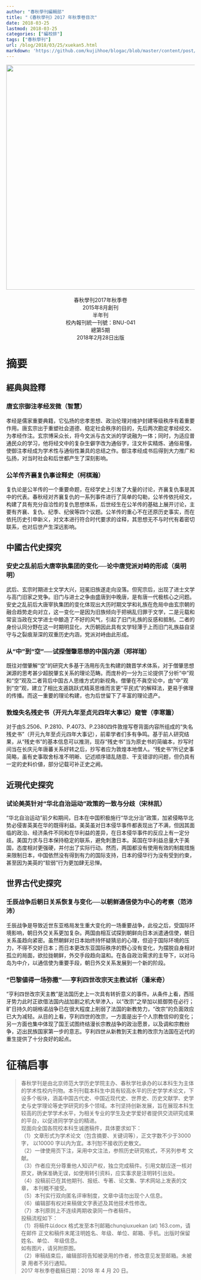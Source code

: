 ```yaml
---
author: "春秋學刊編輯部"
title: "《春秋學刊》2017 年秋季卷目次"
date: 2018-03-25
lastmod: 2018-03-25
categories: ["編校排"]
tags: ["春秋學刊"]
url: /blog/2018/03/25/xuekan5.html
markdown: 'https://github.com/kujihhoe/blogac/blob/master/content/post/2018-03-25-xuekan5.md'
---
```

<!--more-->

<img src="https://www.superbed.cn/pic/5be2e8ac9dc6d6b928f1a2c6" width="600"/>
<br>
<br>
<center><v>春秋學刊</v>2017年秋季卷</center>
<center>2015年8月創刊</center>
<center>半年刊</center>
<center>校內報刊統一刊號：BNU-041</center>
<center>總第5期</center>
<center>2018年2月28日出版</center>

# 摘要

## 經典與詮釋

### 唐玄宗御注<v>孝经</v>发微（智慧）

<v>孝经</v>是儒家重要典籍，它弘扬的忠孝思想、政治伦理对维护封建等级秩序有着重要作用。唐玄宗出于重塑社会道德、稳定社会秩序的目的，先后两次勘定<v>孝经</v>经文、为<v>孝经</v>作注。玄宗博采众长，将今文派与古文派的学说融为一体；同时，为适应普通民众的学习，他将经文中的复杂生僻字改为通俗字，注文朴实精炼、通俗易懂，使<v>御注孝经</v>成为学术性与通俗性兼具的总结之作。<v>御注孝经</v>成书后得到大力推广和弘扬，对当时社会和后世都产生了深刻影响。

### <v>公羊传</v>齐襄复仇事诠释史（柯棋瀚）

复仇论是<v>公羊传</v>的一个重要命题，在经学史上引发了大量的讨论，齐襄复仇事是其中的代表。<v>春秋</v>经对齐襄复仇的一系列事件进行了简单的勾勒，<v>公羊传</v>依托经文，构建了具有充分自洽性的复仇思想体系，后世经生在<v>公羊传</v>的基础上展开讨论，主要有齐襄、复仇、纪季、纪侯等四个议题。<v>公羊传</v>的重心不在还原历史事实，而在依托历史引申新义，对文本进行符合时代要求的诠释，其思想无不与时代有着密切联系，也对后世产生深远影响。

## 中國古代史探究

### 安史之乱前后大唐宰执集团的变化──论中唐党派对峙的形成（吳明明）

武后、玄宗时期进士文学大兴，冠冕旧族遂走向没落。但宪宗后，出现了进士文学与高门旧家之党争。旧门与进士之争由盛唐到中晚唐，是有唐一代极核心之问题。安史之乱前后大唐宰执集团的变化体现出大历时期文学和礼族在危局中由玄宗朝的融合趋势走向对立，这一变化一是因为旧族倾向于把祸乱归罪于文学，二是元载和常衮当政在文学进士中酿造了不好的风气，引起了旧门礼族的反感和抵制。二者的身份认同分野在这一时期明显化，大历朝因此具有文学轻薄于上而旧门礼族益自坚守与之裂痕渐深的双重历史内涵，党派对峙由此形成。

### 从“中”到“空”──试探僧肇思想的中国内源（郑祥瑞）

既往对僧肇解“空”的研究大多基于汤用彤先生构建的魏晋学术体系，对于僧肇思想渊源的思考甚少超脱肇玄关系的理论范畴。而庞朴的一分为三论提供了分析“中”观和“空”观及二者背后中国古人思维方式的新视角。僧肇在<v>不眞空论</v>中，由“中”观到“空”观，建立了相比支遁跳跃式精英思维而言更“平民式”的解释法，更易于佛理的传播。而这一重要的理论构建，也为后世留下了丰富的理论遗产。

### 敦煌失名残史书（开元九年至贞元四年大事记）窥管（李寒簫）

对于由S.2506、P.2810、P.4073、P.2380四件敦煌写卷背面内容所组成的“失名残史书”（开元九年至贞元四年大事记），前辈学者们多有争鸣。基于前人研究结果，从“残史书”的基本信息可以推测，现存“残史书”当为原史书的简编本，抄写时间当在长庆元年唐蕃关系好转之后，抄写者应为敦煌本地僧人。“残史书”所记史事简略，虽有史事取舍标准不明晰、记述顺序错乱随意、干支错谬的问题，但仍具有一定的史料价値，部分记载可补正史之阙。

## 近現代史探究

### 试论美英针对“华北自治运动”政策的一致与分歧（宋林凯）

“华北自治运动”前夕和期间，日本在中国积极施行“华北分治”政策，加紧侵略华北势必侵害英美在华的既得利益。美英虽对日本侵华事件都表现出了不满，但因其面临的政治、经济条件不同和在华利益的差异，在日本侵华事件的反应上有一定分歧。美国力求与日本保持稳定的联系，避免刺激日本。英国在华利益总量大于美国，态度相对更强硬，并付出了实际行动。然而，两国都没有使用有效的制裁措施来限制日本，中国依然没有得到有力的国际支持，日本的侵华行为没有受到约束，甚至因为美英的“软弱”行为更加肆无忌惮。

## 世界古代史探究

### 壬辰战争后朝日关系恢复与变化──以朝鲜通信使为中心的考察（范沛沛）

壬辰战争是导致近世东亚格局发生重大变化的一场重要战争，此役之后，受国际环境影响，朝日外交关系更加复杂。两国由相互试探到朝鲜向日本派遣通信使，朝日关系虽趋向紧密。虽然朝鲜对日本始终持怀疑猜忌的心理，但迫于国际环境的压力，不得不交好日本；而日本更改东亚国际秩序的野心没有变化，为摆脱自身相对孤立的局面，欲拉拢朝鲜，外交手段趋向温和。在各自政治需求的主导下，以对马岛为中介，以通信使为重要手段，朝日外交关系发展到一个新的阶段。

### “巴黎値得一场弥撒”──亨利四世改宗天主教试析（潘米奇）

“亨利四世改宗天主教”是法国历史上一次具有转折意义的事件。从条件上看，西班牙势力此时正欲借法国内战加剧之机大举渗入，以“改宗”之举加以抵御势在必行；旷日持久的胡格诺战争已在很大程度上削弱了法国的新教势力，“改宗”的负面效应已大为减轻。从目的上看，亨利四世的改宗，一方面是出于个人宗教信仰的变化；另一方面也集中体现了国王试图终结漫长宗教战争的政治愿景，以及调和宗教纷争，迈出民族国家第一步的意志。亨利四世从新教到天主教的改宗为法国在近代的重生提供了十分良好的起点。

# 征稿启事

><v>春秋学刊</v>是由北京师范大学历史学院主办、春秋学社承办的以本科生为主体的学术性校内刊物。本刊刊载本科生中具有较高水平的历史学学术论文，下设多个板块，涵盖中国古代史、中国近现代史、世界史、历史文献学、史学史与史学理论等史学研究的多个领域。本刊坚持创新发展，旨在展现本科生较高的历史学学术水平，为相关专业的学生及史学爱好者提供交流研究成果的平台，以促进同学学业的精进。
><br>现面向全国各院校本科生诚邀稿件，具体要求如下：
><br>（1）文章形式为学术论文（包含摘要、关键词等），正文字数不少于3000 字，
>以10000 字以内为宜。本刊恕不接收历史散文。
><br>（2）一律使用页下注，采用中文注法，参照<v>历史研究</v>格式，不另列参考
>文献。
><br>（3）作者应充分尊重他人知识产权，独立完成稿件。引用文献应逐一核对原文，确保准确无误，如使用转引资料，应实事求是注明转引出处。
><br>（4）投稿前已在其他期刊、报纸、专著、论文集、学术网站上发表的文章，
>本刊概不接受。
><br>（5）本刊实行双向匿名评审制度，文章中请勿出现个人信息。
><br>（6）编辑部有权对来稿做文字表述及其他技术性修改。
><br>（7）本刊原则上不连续两期收录同一作者稿件。
><br>投稿流程如下：
><br>（1）将稿件以docx 格式发至本刊邮箱chunqiuxuekan (at) 163.com，请在邮件
>正文和稿件末尾注明姓名、年级、单位、邮箱、手机。出版时保留姓名、单位、
>年级信息。
><br>如有图片，请另附原图。
><br>（2）审稿结束后，编辑部将告知被录用的作者，修改意见发至邮箱。未被录
>用者不另行通知。
><br>2017 年秋季卷截稿日期：2018 年 4 月 20 日。
